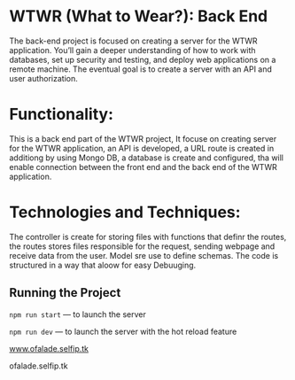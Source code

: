 # WTWR (What to Wear?): Back End

The back-end project is focused on creating a server for the WTWR application. You’ll gain a deeper understanding of how to work with databases, set up security and testing, and deploy web applications on a remote machine. The eventual goal is to create a server with an API and user authorization.

# Functionality:

This is a back end part of the WTWR project, It focuse on creating server for the WTWR application, an API is developed, a URL route is created in additiong by using Mongo DB, a database is create and configured, tha will enable connection between the front end and the back end of the WTWR application.

# Technologies and Techniques:

The controller is create for storing files with functions that definr the routes, the routes stores files responsible for the request, sending webpage and receive data from the user. Model sre use to define schemas. The code is structured in a way that aloow for easy Debuuging.

## Running the Project

`npm run start` — to launch the server

`npm run dev` — to launch the server with the hot reload feature

www.ofalade.selfip.tk

ofalade.selfip.tk
